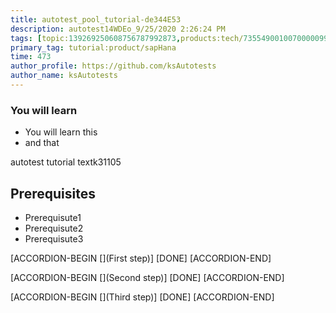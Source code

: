 ```yaml
---
title: autotest_pool_tutorial-de344E53
description: autotest14WDEo_9/25/2020 2:26:24 PM
tags: [topic:139269250608756787992873,products:tech/73554900100700000996,tutorial:experience/advanced]
primary_tag: tutorial:product/sapHana
time: 473
author_profile: https://github.com/ksAutotests
author_name: ksAutotests
---
```

### You will learn
- You will learn this
- and that

autotest tutorial textk31105

## Prerequisites
- Prerequisute1
- Prerequisute2
- Prerequisute3

[ACCORDION-BEGIN [](First step)]
[DONE]
[ACCORDION-END]

[ACCORDION-BEGIN [](Second step)]
[DONE]
[ACCORDION-END]

[ACCORDION-BEGIN [](Third step)]
[DONE]
[ACCORDION-END]

